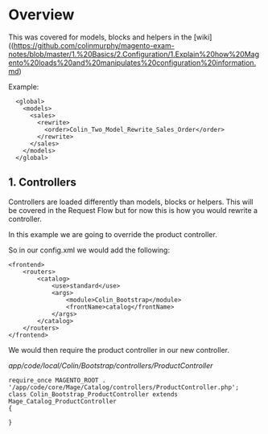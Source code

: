 # Overview

This was covered for models, blocks and helpers in the [wiki]((https://github.com/colinmurphy/magento-exam-notes/blob/master/1.%20Basics/2.Configuration/1.Explain%20how%20Magento%20loads%20and%20manipulates%20configuration%20information.md)


Example:

      <global>
        <models>
          <sales>
            <rewrite>
              <order>Colin_Two_Model_Rewrite_Sales_Order</order>
            </rewrite>
          </sales>
        </models>
      </global>



## 1. Controllers

Controllers are loaded differently than models, blocks or helpers. This will be covered in the Request Flow but for now this is how you would rewrite a controller.

In this example we are going to override the product controller.


So in our config.xml we would add the following:


    <frontend>
        <routers>
            <catalog>
                <use>standard</use>
                <args>
                    <module>Colin_Bootstrap</module>
                    <frontName>catalog</frontName>
                </args>
            </catalog>
        </routers>
    </frontend>

We would then require the product controller in our new controller.

*app/code/local/Colin/Bootstrap/controllers/ProductController*

    require_once MAGENTO_ROOT . '/app/code/core/Mage/Catalog/controllers/ProductController.php';
    class Colin_Bootstrap_ProductController extends Mage_Catalog_ProductController
    {

    }
